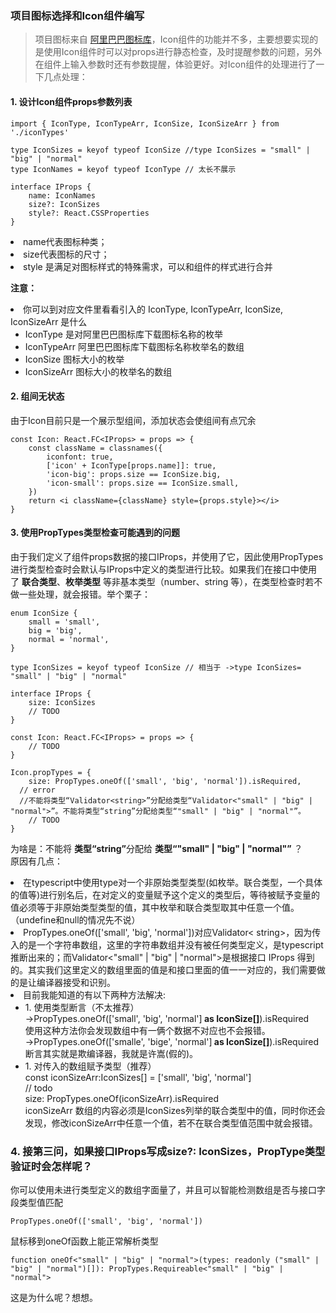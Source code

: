 ### 项目图标选择和Icon组件编写
>项目图标来自 <a href="https://www.iconfont.cn">阿里巴巴图标库</a>，Icon组件的功能并不多，主要想要实现的是使用Icon组件时可以对props进行静态检查，及时提醒参数的问题，另外在组件上输入参数时还有参数提醒，体验更好。对Icon组件的处理进行了一下几点处理：

#### 1. 设计Icon组件props参数列表
```
import { IconType, IconTypeArr, IconSize, IconSizeArr } from './iconTypes'

type IconSizes = keyof typeof IconSize //type IconSizes = "small" | "big" | "normal"
type IconNames = keyof typeof IconType // 太长不展示

interface IProps {
	name: IconNames
	size?: IconSizes
	style?: React.CSSProperties 
}
```
<li>name代表图标种类；
<li>size代表图标的尺寸；
<li>style 是满足对图标样式的特殊需求，可以和组件的样式进行合并

<b>注意：</b> 
<li>你可以到对应文件里看看引入的 IconType, IconTypeArr, IconSize, IconSizeArr 是什么
  <ul>
    <li> IconType 是对阿里巴巴图标库下载图标名称的枚举
    <li> IconTypeArr 阿里巴巴图标库下载图标名称枚举名的数组
    <li> IconSize 图标大小的枚举
    <li> IconSizeArr 图标大小的枚举名的数组
  </ul>

#### 2. 组间无状态
由于Icon目前只是一个展示型组间，添加状态会使组间有点冗余
```
const Icon: React.FC<IProps> = props => {
	const className = classnames({
		iconfont: true,
		['icon' + IconType[props.name]]: true,
		'icon-big': props.size == IconSize.big,
		'icon-small': props.size == IconSize.small,
	})
	return <i className={className} style={props.style}></i>
}
```
#### 3. 使用PropTypes类型检查可能遇到的问题
由于我们定义了组件props数据的接口IProps，并使用了它，因此使用PropTypes进行类型检查时会默认与IProps中定义的类型进行比较。如果我们在接口中使用了 <b>联合类型</b>、<b>枚举类型</b> 等非基本类型（number、string 等），在类型检查时若不做一些处理，就会报错。举个栗子：

```
enum IconSize {
	small = 'small',
	big = 'big',
	normal = 'normal',
}

type IconSizes = keyof typeof IconSize // 相当于 ->type IconSizes= "small" | "big" | "normal"

interface IProps {
	size: IconSizes 
	// TODO
}

const Icon: React.FC<IProps> = props => {
	// TODO
}

Icon.propTypes = {
	size: PropTypes.oneOf(['small', 'big', 'normal']).isRequired,
  // error 
  //不能将类型“Validator<string>”分配给类型“Validator<"small" | "big" | "normal">”。不能将类型“string”分配给类型“"small" | "big" | "normal"”。
	// TODO
}
```
为啥是：不能将 <b>类型“string”</b>分配给 <b>类型“"small" | "big" | "normal"”</b> ？<br />
原因有几点：
<li> 在typescript中使用type对一个非原始类型类型(如枚举。联合类型，一个具体的值等)进行别名后，在对定义的变量赋予这个定义的类型后，等待被赋予变量的值必须等于非原始类型类型的值，其中枚举和联合类型取其中任意一个值。（undefine和null的情况先不说）
<li>PropTypes.oneOf(['small', 'big', 'normal'])对应Validator< string>，因为传入的是一个字符串数组，这里的字符串数组并没有被任何类型定义，是typescript推断出来的；而Validator<"small" | "big" | "normal">是根据接口 IProps 得到的。其实我们这里定义的数组里面的值是和接口里面的值一一对应的，我们需要做的是让编译器接受和识别。
<li>目前我能知道的有以下两种方法解决:
  <ul>
    <li>
      1. 使用类型断言（不太推荐）<br />
      ->PropTypes.oneOf(['small', 'big', 'normal']<b> as IconSize[]</b>).isRequired<br />
      使用这种方法你会发现数组中有一俩个数据不对应也不会报错。<br />
      ->PropTypes.oneOf(['smalle', 'bige', 'normal']<b> as IconSize[]</b>).isRequired<br />
      断言其实就是欺编译器，我就是许嵩(假的)。
    <li>
      1. 对传入的数组赋予类型（推荐）<br />
      const iconSizeArr:IconSizes[] = ['small', 'big', 'normal']<br />
      // todo <br />
      size: PropTypes.oneOf(iconSizeArr).isRequired<br />
      iconSizeArr 数组的内容必须是IconSizes列举的联合类型中的值，同时你还会发现，修改iconSizeArr中任意一个值，若不在联合类型值范围中就会报错。
  </ul>

  ### 4. 接第三问，如果接口IProps写成size?: IconSizes，PropType类型验证时会怎样呢？
  你可以使用未进行类型定义的数组字面量了，并且可以智能检测数组是否与接口字段类型值匹配
  ```
  PropTypes.oneOf(['small', 'big', 'normal'])
  ```
  鼠标移到oneOf函数上能正常解析类型
  ```
  function oneOf<"small" | "big" | "normal">(types: readonly ("small" | "big" | "normal")[]): PropTypes.Requireable<"small" | "big" | "normal">
  ```
  这是为什么呢？想想。
